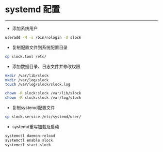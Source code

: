 # systemd 配置

------

- 添加系统用户

```bash
useradd -M -s /bin/nologin -U slock
```

- 复制配置文件到系统配置目录

```bash
cp slock.toml /etc/
```

- 添加数据目录、日志文件并修改权限

```bash
mkdir /var/lib/slock
mkdir /var/log/slock
touch /var/log/slock/slock.log

chown -R slock:slock /var/lib/slock
chown -R slock:slock /var/log/slock
```

- 复制systemd配置文件

```bash
cp slock.service /etc/systemd/user/
```

- systemd重写加载及启动

```bash
systemctl daemon-reload
systemctl enable slock
systemctl start slock
```